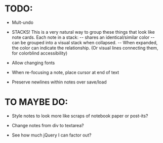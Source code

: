 TODO:
=====

* Mult-undo

* STACKS!  This is a very natural way to group these things that look like
    note cards.  Each note in a stack:
      -- shares an identical/similar color
      -- can be grouped into a visual stack when collapsed.
      -- When expanded, the color can indicate the relationship.  (Or visual
      lines connecting them, for colorblind accessibility)

* Allow changing fonts

* When re-focusing a note, place cursor at end of text

* Preserve newlines within notes over save/load

TO MAYBE DO:
============

* Style notes to look more like scraps of notebook paper or post-its?

* Change notes from div to textarea?

* See how much jQuery I can factor out?
